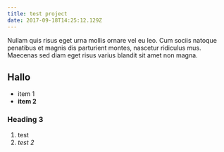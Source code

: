 ```yaml
---
title: test project
date: 2017-09-18T14:25:12.129Z
---
```

Nullam quis risus eget urna mollis ornare vel eu leo. Cum sociis natoque penatibus et magnis dis parturient montes, nascetur ridiculus mus. Maecenas sed diam eget risus varius blandit sit amet non magna.

## Hallo

* item 1
* **item 2**

### Heading 3

1. test
2. *test 2*

